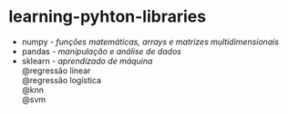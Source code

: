 # learning-pyhton-libraries

- numpy - <i>funções matemáticas, arrays e matrizes multidimensionais </i><br>
- pandas - <i>manipulação e análise de dados</i><br>
- sklearn - <i>aprendizado de máquina</i><br>
@regressão linear <br>
@regressão logística <br>
@knn <br>
@svm
